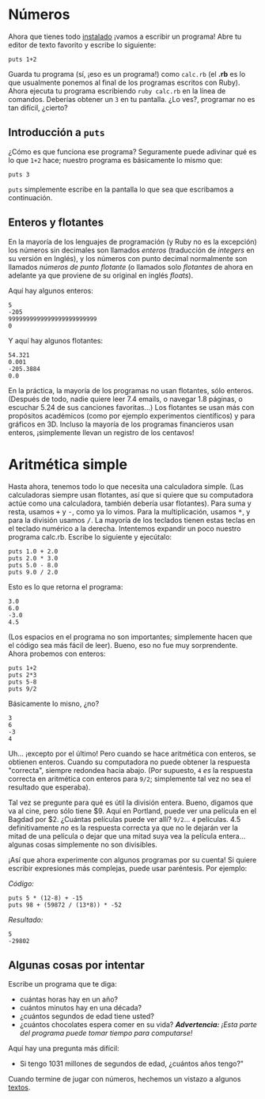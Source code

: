 # Números


Ahora que tienes todo 
<a href="https://github.com/rubyperu/aprendeaprogramar.pe/blob/master/capitulos/00-inicio.html.markdown">instalado</a>
¡vamos a escribir un programa! Abre tu editor de texto favorito
y escribe lo siguiente:

    puts 1+2

Guarda tu programa (sí, ¡eso es un programa!) como `calc.rb`
(el **.rb** es lo que usualmente ponemos al final de
los programas escritos con Ruby). Ahora ejecuta tu programa escribiendo
`ruby calc.rb` en la línea de comandos. Deberías obtener un `3`
en tu pantalla. ¿Lo ves?, programar no es tan difícil, ¿cierto?

## Introducción a `puts`

¿Cómo es que funciona ese programa? Seguramente puede adivinar qué es lo que
`1+2` hace; nuestro programa es básicamente lo mismo que:

    puts 3

`puts` simplemente escribe en la pantalla lo que sea que escribamos a continuación.

## Enteros y flotantes

En la mayoría de los lenguajes de programación (y Ruby no es la excepción)
los números sin decimales son llamados *enteros* (traducción de *integers* en 
su versión en Inglés), y los números con punto decimal normalmente son llamados
*números de punto flotante* (o llamados solo *flotantes* de ahora en adelante ya que proviene
de su original en inglés *floats*).

Aquí hay algunos enteros:

    5
    -205
    9999999999999999999999999
    0

Y aquí hay algunos flotantes:

    54.321
    0.001
    -205.3884
    0.0

En la práctica, la mayoría de los programas no usan flotantes, sólo enteros.
(Después de todo, nadie quiere leer 7.4 emails, o navegar 1.8 páginas,
o escuchar 5.24 de sus canciones favoritas...)
Los flotantes se usan más con propósitos académicos (como por ejemplo
experimentos científicos) y para gráficos en 3D. Incluso la mayoría de los
programas financieros usan enteros, ¡simplemente llevan un registro de los
centavos!

# Aritmética simple

Hasta ahora, tenemos todo lo que necesita una calculadora simple.
(Las calculadoras siempre usan flotantes, así que si
quiere que su computadora actúe como una calculadora, también debería
usar flotantes). Para suma y resta, usamos <kbd>+</kbd> y <kbd>-</kbd>,
como ya lo vimos. Para la multiplicación, usamos <kbd>*</kbd>, y para
la división usamos <kbd>/</kbd>. La mayoría de los teclados tienen estas
teclas en el teclado numérico a la derecha. Intentemos expandir un poco
nuestro programa calc.rb. Escribe lo siguiente y ejecútalo:

    puts 1.0 + 2.0
    puts 2.0 * 3.0
    puts 5.0 - 8.0
    puts 9.0 / 2.0

Esto es lo que retorna el programa:

    3.0
    6.0
    -3.0
    4.5

(Los espacios en el programa no son importantes; simplemente
hacen que el código sea más fácil de leer). Bueno, eso no
fue muy sorprendente. Ahora probemos con enteros:

    puts 1+2
    puts 2*3
    puts 5-8
    puts 9/2

Básicamente lo misno, ¿no?

    3
    6
    -3
    4

Uh... ¡excepto por el último!
Pero cuando se hace aritmética con enteros, se obtienen enteros.
Cuando su computadora no puede obtener la respuesta "correcta",
siempre redondea hacia abajo. (Por supuesto, `4` *es*
la respuesta correcta en aritmética con enteros para `9/2`;
simplemente tal vez no sea el resultado que esperaba).

Tal vez se pregunte para qué es útil la división entera. Bueno, digamos
que va al cine, pero sólo tiene $9. Aquí en Portland, puede ver una
película en el Bagdad por $2. ¿Cuántas películas puede ver allí?
`9/2`... `4` películas. 4.5 definitivamente *no*
es la respuesta correcta ya que no le dejarán ver la mitad de
una película o dejar que una mitad suya vea la película entera...
algunas cosas simplemente no son divisibles.

¡Así que ahora experimente con algunos programas por su cuenta!
Si quiere escribir expresiones más complejas, puede usar paréntesis.
Por ejemplo:

*Código:*

    puts 5 * (12-8) + -15
    puts 98 + (59872 / (13*8)) * -52

*Resultado:*

    5
    -29802

## Algunas cosas por intentar

Escribe un programa que te diga:

* cuántas horas hay en un año?
* cuántos minutos hay en una década?
* ¿cuántos segundos de edad tiene usted?
* ¿cuántos chocolates espera comer en su vida?
***Advertencia:** ¡Esta parte del programa puede tomar tiempo para computarse!*

Aquí hay una pregunta más difícil:

* Si tengo 1031 millones de segundos de edad, ¿cuántos años tengo?"
  
Cuando termine de jugar con números, hechemos un vistazo
a algunos 
<a href="https://github.com/rubyperu/aprendeaprogramar.pe/blob/master/capitulos/02-textos.html.markdown">textos</a>.